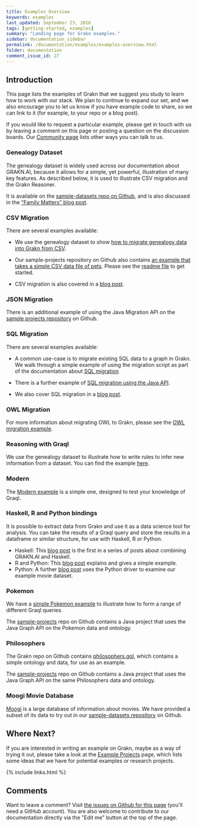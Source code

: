 ```yaml
---
title: Examples Overview
keywords: examples
last_updated: September 23, 2016
tags: [getting-started, examples]
summary: "Landing page for Grakn examples."
sidebar: documentation_sidebar
permalink: /documentation/examples/examples-overview.html
folder: documentation
comment_issue_id: 27
---
```



## Introduction

This page lists the examples of Grakn that we suggest you study to learn how to work with our stack.  We plan to continue to expand our set, and we also encourage you to let us know if you have example code to share, so we can link to it (for example, to your repo or a blog post).

If you would like to request a particular example, please get in touch with us by leaving a comment on this page or posting a question on the discussion boards.  Our [Community page](https://grakn.ai/community.html) lists other ways you can talk to us.

### Genealogy Dataset

The genealogy dataset is widely used across our documentation about GRAKN.AI, because it allows for a simple, yet powerful, illustration of many key features. As described below, it is used to illustrate CSV migration and the Grakn Reasoner.

It is available on the [sample-datasets repo on Github](https://github.com/graknlabs/sample-datasets/tree/master/genealogy-graph), and is also discussed in the ["Family Matters" blog post](https://blog.grakn.ai/family-matters-1bb639396a24#.4gnoaq2hr). 

### CSV Migration

There are several examples available:

* We use the genealogy dataset to show [how to migrate genealogy data into Grakn from CSV](../examples/CSV-migration.html). 

* Our sample-projects repository on Github also contains [an example that takes a simple CSV data file of pets](https://github.com/graknlabs/sample-projects/tree/master/example-csv-migration-pets). Please see the [readme file](https://github.com/graknlabs/sample-projects/blob/master/example-csv-migration-pets/README.md) to get started.

* CSV migration is also covered in a [blog post](https://blog.grakn.ai/twenty-years-of-games-in-grakn-14faa974b16e#.cuox3cew2).

### JSON Migration

There is an additional example of using the Java Migration API on the [sample projects repository](https://github.com/graknlabs/sample-projects/tree/master/example-json-migration-giphy) on Github. 

### SQL Migration

There are several examples available:

* A common use-case is to migrate existing SQL data to a graph in Grakn. We walk through a simple example of using the migration script as part of the documentation about [SQL migration](../migration/SQL-migration.html)

* There is a further example of [SQL migration using the Java API](../examples/SQL-migration.html). 

* We also cover SQL migration in a [blog post](https://blog.grakn.ai/populating-mindmapsdb-with-the-world-5b2445aee60c#).

### OWL Migration

For more information about migrating OWL to Grakn, please see the [OWL migration example](./OWL-migration.html).

### Reasoning with Graql 

We use the genealogy dataset to illustrate how to write rules to infer new information from a dataset. You can find the example [here](./graql-reasoning.html).

### Modern

The [Modern example](./modern.html) is a simple one, designed to test your knowledge of Graql.

### Haskell, R and Python bindings
It is possible to extract data from Grakn and use it as a data science tool for analysis. You can take the results of a Graql query and store the results in a dataframe or similar structure, for use with Haskell, R or Python. 

* Haskell: This [blog post](https://blog.grakn.ai/grakn-ai-and-haskell-c166c7cc1d23#.9jc7xu79l) is the first in a series of posts about combining GRAKN.AI and Haskell.
* R and Python: This [blog post](https://blog.grakn.ai/there-r-pandas-in-my-graph-b8b5f40a2f99#) explains and gives a simple example. 
* Python: A further [blog post](https://blog.grakn.ai/grakn-pandas-celebrities-5854ad688a4f#.k5zucfp6f) uses the Python driver to examine our example movie dataset.

### Pokemon

We have a [simple Pokemon example](./pokemon.html) to illustrate how to form a range of different Graql queries.

The [sample-projects](https://github.com/graknlabs/sample-projects/tree/master/example-pokemon) repo on Github contains a Java project that uses the Java Graph API on the Pokemon data and ontology. 

### Philosophers

The Grakn repo on Github contains [philosophers.gql](https://github.com/graknlabs/grakn/blob/master/grakn-dist/src/examples/philosophers.gql), which contains a simple ontology and data, for use as an example.

The [sample-projects](https://github.com/graknlabs/sample-projects/tree/master/example-philosophers) repo on Github contains a Java project that uses the Java Graph API on the same Philosophers data and ontology. 

### Moogi Movie Database

[Moogi](https://moogi.co) is a large database of information about movies. We have provided a subset of its data to try out in our [sample-datasets repository](https://github.com/graknlabs/sample-datasets/tree/master/movies) on Github.

## Where Next?

If you are interested in writing an example on Grakn, maybe as a way of trying it out, please take a look at the [Example Projects](./projects.html) page, which lists some ideas that we have for potential examples or research projects.


{% include links.html %}


## Comments
Want to leave a comment? Visit <a href="https://github.com/graknlabs/docs/issues/27" target="_blank">the issues on Github for this page</a> (you'll need a GitHub account). You are also welcome to contribute to our documentation directly via the "Edit me" button at the top of the page.

